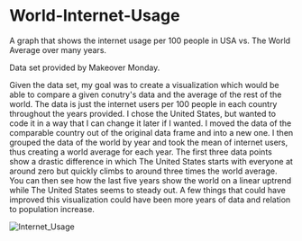 # World-Internet-Usage
A graph that shows the internet usage per 100 people in USA vs. The World Average over many years.

Data set provided by Makeover Monday. 

Given the data set, my goal was to create a visualization which would be able to compare a given conutry's data and the average of the rest of the world. The data is just the internet users per 100 people in each country throughout the years provided. I chose the United States, but wanted to code it in a way that I can change it later if I wanted. I moved the data of the comparable country out of the original data frame and into a new one. I then grouped the data of the world by year and took the mean of internet users, thus creating a world average for each year. The first three data points show a drastic difference in which The United States starts with everyone at around zero but quickly climbs to around three times the world average. You can then see how the last five years show the world on a linear uptrend while The United States seems to steady out. A few things that could have improved this visualization could have been more years of data and relation to population increase.

![Internet_Usage](https://user-images.githubusercontent.com/85812612/123636631-f3999f00-d7d1-11eb-92cf-bdc79f1e8c68.png)
